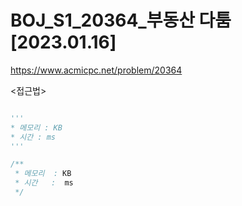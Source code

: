 # BOJ_S1_20364_부동산 다툼 [2023.01.16]
https://www.acmicpc.net/problem/20364

<접근법>
```
```


```python
'''
* 메모리 : KB
* 시간 : ms
'''
```


```java
/**
 * 메모리  : KB
 * 시간   :  ms
 */
```
